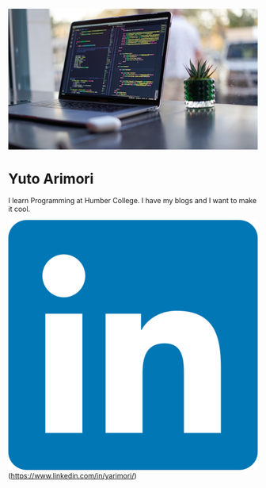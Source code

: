 ![This is programming images.](/http5114/images/programming.jpg)
# Yuto Arimori
I learn Programming at Humber College.
I have my blogs and I want to make it cool.

![Linkedin link.](/http5114/images/linkedin.png)(https://www.linkedin.com/in/yarimori/)

